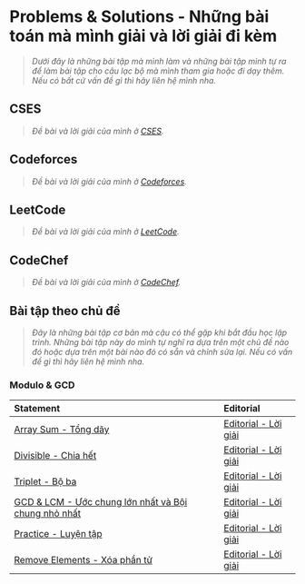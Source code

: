 
# Problems & Solutions - Những bài toán mà mình giải và lời giải đi kèm

> *Dưới đây là những bài tập mà mình làm và những bài tập mình tự ra để làm bài tập cho câu lạc bộ mà mình tham gia hoặc đi dạy thêm. Nếu có bất cứ vấn đề gì thì hãy liên hệ mình nha.*

## CSES

> *Đề bài và lời giải của mình ở [CSES](https://cses.fi/problemset/list/).*

## Codeforces

> *Đề bài và lời giải của mình ở [Codeforces](https://codeforces.com/).*

## LeetCode

> *Đề bài và lời giải của mình ở [LeetCode](https://leetcode.com/).*

## CodeChef

> *Đề bài và lời giải của mình ở [CodeChef](https://www.codechef.com/).*

## Bài tập theo chủ đề

> *Đây là những bài tập cơ bản mà cậu có thể gặp khi bắt đầu học lập trình. Những bài tập này do mình tự nghĩ ra dựa trên một chủ đề nào đó hoặc dựa trên một bài nào đó có sẵn và chỉnh sửa lại. Nếu có vấn đề gì thì hãy liên hệ mình nha.*

### Modulo & GCD

| Statement | Editorial |
| :---      | :---      |
| [Array Sum - Tổng dãy](/Posts/Problems-And-Solutions/Categories/Modulo-GCD/Array-Sum/Statement.md) | [Editorial - Lời giải](/Posts/Problems-And-Solutions/Categories/Modulo-GCD/Array-Sum/Editorial.md) |
| [Divisible - Chia hết](/Posts/Problems-And-Solutions/Categories/Modulo-GCD/Divisible/Statement.md) | [Editorial - Lời giải](/Posts/Problems-And-Solutions/Categories/Modulo-GCD/Divisible/Editorial.md) |
| [Triplet - Bộ ba](/Posts/Problems-And-Solutions/Categories/Modulo-GCD/Triplet/Statement.md) | [Editorial - Lời giải](/Posts/Problems-And-Solutions/Categories/Modulo-GCD/Triplet/Editorial.md) |
| [GCD & LCM - Ước chung lớn nhất và Bội chung nhỏ nhất](/Posts/Problems-And-Solutions/Categories/Modulo-GCD/GCD-LCM/Statement.md) | [Editorial - Lời giải](/Posts/Problems-And-Solutions/Categories/Modulo-GCD/GCD-LCM/Editorial.md) |
| [Practice - Luyện tập](/Posts/Problems-And-Solutions/Categories/Modulo-GCD/Practice/Statement.md) | [Editorial - Lời giải](/Posts/Problems-And-Solutions/Categories/Modulo-GCD/Practice/Editorial.md) |
| [Remove Elements - Xóa phần tử](/Posts/Problems-And-Solutions/Categories/Modulo-GCD/Remove-Elements/Statement.md) | [Editorial - Lời giải](/Posts/Problems-And-Solutions/Categories/Modulo-GCD/Remove-Elements/Editorial.md) |
